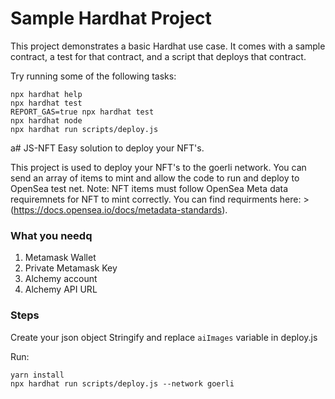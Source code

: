 # Sample Hardhat Project

This project demonstrates a basic Hardhat use case. It comes with a sample contract, a test for that contract, and a script that deploys that contract.

Try running some of the following tasks:

```shell
npx hardhat help
npx hardhat test
REPORT_GAS=true npx hardhat test
npx hardhat node
npx hardhat run scripts/deploy.js
```
a# JS-NFT
Easy solution to deploy your NFT's.

This project is used to deploy your NFT's to the goerli network. You can send an array of items to mint and allow the code to run and deploy to OpenSea test net.
Note: NFT items must follow OpenSea Meta data requiremnets for NFT to mint correctly. You can find requirments here: > (https://docs.opensea.io/docs/metadata-standards).

### What you needq
1. Metamask Wallet
2. Private Metamask Key
3. Alchemy account
4. Alchemy API URL

### Steps
Create your json object
Stringify and replace `aiImages` variable in deploy.js

Run:
```
yarn install
npx hardhat run scripts/deploy.js --network goerli
```